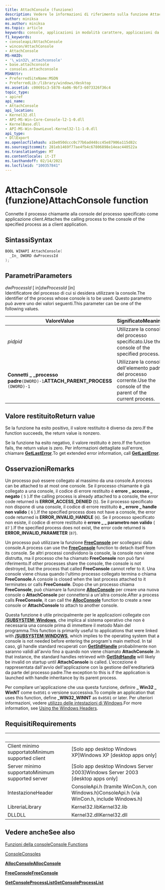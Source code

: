 ```yaml
---
title: AttachConsole (funzione)
description: Vedere le informazioni di riferimento sulla funzione AttachConsole, che consente di alleghi il processo chiamante alla console del processo specificato.
author: miniksa
ms.author: miniksa
ms.topic: article
keywords: console, applicazioni in modalità carattere, applicazioni da riga di comando, applicazioni di terminale, api della console
f1_keywords:
- consoleapi/AttachConsole
- wincon/AttachConsole
- AttachConsole
MS-HAID:
- '\_win32\_attachconsole'
- base.attachconsole
- consoles.attachconsole
MSHAttr:
- PreferredSiteName:MSDN
- PreferredLib:/library/windows/desktop
ms.assetid: c00691c3-5878-4a06-9bf3-6073326f36c4
topic_type:
- apiref
api_name:
- AttachConsole
api_location:
- Kernel32.dll
- API-MS-Win-Core-Console-l2-1-0.dll
- KernelBase.dll
- API-MS-Win-DownLevel-Kernel32-l1-1-0.dll
api_type:
- DllExport
ms.openlocfilehash: a1be050dccc0c77b6ad448cc45e87906a115d82c
ms.sourcegitcommit: 281eb1469f77ae4fb4c67806898e14eac440522a
ms.translationtype: MT
ms.contentlocale: it-IT
ms.lasthandoff: 02/14/2021
ms.locfileid: "100357841"
---
```

# <a name="attachconsole-function"></a><span data-ttu-id="310b5-104">AttachConsole (funzione)</span><span class="sxs-lookup"><span data-stu-id="310b5-104">AttachConsole function</span></span>

<span data-ttu-id="310b5-105">Connette il processo chiamante alla console del processo specificato come applicazione client.</span><span class="sxs-lookup"><span data-stu-id="310b5-105">Attaches the calling process to the console of the specified process as a client application.</span></span>

## <a name="syntax"></a><span data-ttu-id="310b5-106">Sintassi</span><span class="sxs-lookup"><span data-stu-id="310b5-106">Syntax</span></span>

```C
BOOL WINAPI AttachConsole(
  _In_ DWORD dwProcessId
);
```

## <a name="parameters"></a><span data-ttu-id="310b5-107">Parametri</span><span class="sxs-lookup"><span data-stu-id="310b5-107">Parameters</span></span>

<span data-ttu-id="310b5-108">*dwProcessId* \[ in\]</span><span class="sxs-lookup"><span data-stu-id="310b5-108">*dwProcessId* \[in\]</span></span>  
<span data-ttu-id="310b5-109">Identificatore del processo di cui si desidera utilizzare la console.</span><span class="sxs-lookup"><span data-stu-id="310b5-109">The identifier of the process whose console is to be used.</span></span> <span data-ttu-id="310b5-110">Questo parametro può avere uno dei valori seguenti.</span><span class="sxs-lookup"><span data-stu-id="310b5-110">This parameter can be one of the following values.</span></span>

| <span data-ttu-id="310b5-111">Valore</span><span class="sxs-lookup"><span data-stu-id="310b5-111">Value</span></span> | <span data-ttu-id="310b5-112">Significato</span><span class="sxs-lookup"><span data-stu-id="310b5-112">Meaning</span></span> |
|-|-|
| <span data-ttu-id="310b5-113">*pid*</span><span class="sxs-lookup"><span data-stu-id="310b5-113">*pid*</span></span> | <span data-ttu-id="310b5-114">Utilizzare la console del processo specificato.</span><span class="sxs-lookup"><span data-stu-id="310b5-114">Use the console of the specified process.</span></span> |
| <span data-ttu-id="310b5-115">**Connetti \_ \_processo padre**`(DWORD)-1`</span><span class="sxs-lookup"><span data-stu-id="310b5-115">**ATTACH\_PARENT\_PROCESS** `(DWORD)-1`</span></span> | <span data-ttu-id="310b5-116">Utilizzare la console dell'elemento padre del processo corrente.</span><span class="sxs-lookup"><span data-stu-id="310b5-116">Use the console of the parent of the current process.</span></span> |

## <a name="return-value"></a><span data-ttu-id="310b5-117">Valore restituito</span><span class="sxs-lookup"><span data-stu-id="310b5-117">Return value</span></span>

<span data-ttu-id="310b5-118">Se la funzione ha esito positivo, il valore restituito è diverso da zero.</span><span class="sxs-lookup"><span data-stu-id="310b5-118">If the function succeeds, the return value is nonzero.</span></span>

<span data-ttu-id="310b5-119">Se la funzione ha esito negativo, il valore restituito è zero.</span><span class="sxs-lookup"><span data-stu-id="310b5-119">If the function fails, the return value is zero.</span></span> <span data-ttu-id="310b5-120">Per informazioni dettagliate sull'errore, chiamare [**GetLastError**](/windows/win32/api/errhandlingapi/nf-errhandlingapi-getlasterror).</span><span class="sxs-lookup"><span data-stu-id="310b5-120">To get extended error information, call [**GetLastError**](/windows/win32/api/errhandlingapi/nf-errhandlingapi-getlasterror).</span></span>

## <a name="remarks"></a><span data-ttu-id="310b5-121">Osservazioni</span><span class="sxs-lookup"><span data-stu-id="310b5-121">Remarks</span></span>

<span data-ttu-id="310b5-122">Un processo può essere collegato al massimo da una console.</span><span class="sxs-lookup"><span data-stu-id="310b5-122">A process can be attached to at most one console.</span></span> <span data-ttu-id="310b5-123">Se il processo chiamante è già collegato a una console, il codice di errore restituito è **errore \_ accesso \_ negato** ( `5` ).</span><span class="sxs-lookup"><span data-stu-id="310b5-123">If the calling process is already attached to a console, the error code returned is **ERROR\_ACCESS\_DENIED** (`5`).</span></span> <span data-ttu-id="310b5-124">Se il processo specificato non dispone di una console, il codice di errore restituito **è \_ errore \_ handle non valido** ( `6` ).</span><span class="sxs-lookup"><span data-stu-id="310b5-124">If the specified process does not have a console, the error code returned is **ERROR\_INVALID\_HANDLE** (`6`).</span></span> <span data-ttu-id="310b5-125">Se il processo specificato non esiste, il codice di errore restituito è **errore \_ \_ parametro non valido** ( `87` ).</span><span class="sxs-lookup"><span data-stu-id="310b5-125">If the specified process does not exist, the error code returned is **ERROR\_INVALID\_PARAMETER** (`87`).</span></span>

<span data-ttu-id="310b5-126">Un processo può utilizzare la funzione [**FreeConsole**](freeconsole.md) per scollegarsi dalla console.</span><span class="sxs-lookup"><span data-stu-id="310b5-126">A process can use the [**FreeConsole**](freeconsole.md) function to detach itself from its console.</span></span> <span data-ttu-id="310b5-127">Se altri processi condividono la console, la console non viene distrutta, ma il processo che ha chiamato **FreeConsole** non può farvi riferimento.</span><span class="sxs-lookup"><span data-stu-id="310b5-127">If other processes share the console, the console is not destroyed, but the process that called **FreeConsole** cannot refer to it.</span></span> <span data-ttu-id="310b5-128">Una console viene chiusa quando l'ultimo processo collegato termina o chiama **FreeConsole**.</span><span class="sxs-lookup"><span data-stu-id="310b5-128">A console is closed when the last process attached to it terminates or calls **FreeConsole**.</span></span> <span data-ttu-id="310b5-129">Dopo che un processo chiama **FreeConsole**, può chiamare la funzione [**AllocConsole**](allocconsole.md) per creare una nuova console o **AttachConsole** per connettersi a un'altra console.</span><span class="sxs-lookup"><span data-stu-id="310b5-129">After a process calls **FreeConsole**, it can call the [**AllocConsole**](allocconsole.md) function to create a new console or **AttachConsole** to attach to another console.</span></span>

<span data-ttu-id="310b5-130">Questa funzione è utile principalmente per le applicazioni collegate con [**/SUBSYSTEM: Windows**](/cpp/build/reference/subsystem-specify-subsystem), che implica al sistema operativo che non è necessaria una console prima di immettere il metodo Main del programma.</span><span class="sxs-lookup"><span data-stu-id="310b5-130">This function is primarily useful to applications that were linked with [**/SUBSYSTEM:WINDOWS**](/cpp/build/reference/subsystem-specify-subsystem), which implies to the operating system that a console is not needed before entering the program's main method.</span></span> <span data-ttu-id="310b5-131">In tal caso, gli handle standard recuperati con [**GetStdHandle**](getstdhandle.md) probabilmente non saranno validi all'avvio fino a quando non viene chiamato **AttachConsole** .</span><span class="sxs-lookup"><span data-stu-id="310b5-131">In that instance, the standard handles retrieved with [**GetStdHandle**](getstdhandle.md) will likely be invalid on startup until **AttachConsole** is called.</span></span> <span data-ttu-id="310b5-132">L'eccezione è rappresentata dall'avvio dell'applicazione con la gestione dell'ereditarietà da parte del processo padre.</span><span class="sxs-lookup"><span data-stu-id="310b5-132">The exception to this is if the application is launched with handle inheritance by its parent process.</span></span>

<span data-ttu-id="310b5-133">Per compilare un'applicazione che usa questa funzione, definire **\_ Win32 \_ WinNT** come `0x0501` o versione successiva.</span><span class="sxs-lookup"><span data-stu-id="310b5-133">To compile an application that uses this function, define **\_WIN32\_WINNT** as `0x0501` or later.</span></span> <span data-ttu-id="310b5-134">Per ulteriori informazioni, vedere [utilizzo delle intestazioni di Windows](/windows/win32/winprog/using-the-windows-headers).</span><span class="sxs-lookup"><span data-stu-id="310b5-134">For more information, see [Using the Windows Headers](/windows/win32/winprog/using-the-windows-headers).</span></span>

## <a name="requirements"></a><span data-ttu-id="310b5-135">Requisiti</span><span class="sxs-lookup"><span data-stu-id="310b5-135">Requirements</span></span>

| &nbsp; | &nbsp; |
|-|-|
| <span data-ttu-id="310b5-136">Client minimo supportato</span><span class="sxs-lookup"><span data-stu-id="310b5-136">Minimum supported client</span></span> | <span data-ttu-id="310b5-137">\[Solo app desktop Windows XP\]</span><span class="sxs-lookup"><span data-stu-id="310b5-137">Windows XP \[desktop apps only\]</span></span> |
| <span data-ttu-id="310b5-138">Server minimo supportato</span><span class="sxs-lookup"><span data-stu-id="310b5-138">Minimum supported server</span></span> | <span data-ttu-id="310b5-139">\[Solo app desktop Windows Server 2003\]</span><span class="sxs-lookup"><span data-stu-id="310b5-139">Windows Server 2003 \[desktop apps only\]</span></span> |
| <span data-ttu-id="310b5-140">Intestazione</span><span class="sxs-lookup"><span data-stu-id="310b5-140">Header</span></span> | <span data-ttu-id="310b5-141">ConsoleApi.h (tramite WinCon.h, con Windows.h)</span><span class="sxs-lookup"><span data-stu-id="310b5-141">ConsoleApi.h (via WinCon.h, include Windows.h)</span></span> |
| <span data-ttu-id="310b5-142">Libreria</span><span class="sxs-lookup"><span data-stu-id="310b5-142">Library</span></span> | <span data-ttu-id="310b5-143">Kernel32.lib</span><span class="sxs-lookup"><span data-stu-id="310b5-143">Kernel32.lib</span></span> |
| <span data-ttu-id="310b5-144">DLL</span><span class="sxs-lookup"><span data-stu-id="310b5-144">DLL</span></span> | <span data-ttu-id="310b5-145">Kernel32.dll</span><span class="sxs-lookup"><span data-stu-id="310b5-145">Kernel32.dll</span></span> |

## <a name="see-also"></a><span data-ttu-id="310b5-146">Vedere anche</span><span class="sxs-lookup"><span data-stu-id="310b5-146">See also</span></span>

[<span data-ttu-id="310b5-147">Funzioni della console</span><span class="sxs-lookup"><span data-stu-id="310b5-147">Console Functions</span></span>](console-functions.md)

[<span data-ttu-id="310b5-148">Console</span><span class="sxs-lookup"><span data-stu-id="310b5-148">Consoles</span></span>](consoles.md)

[<span data-ttu-id="310b5-149">**AllocConsole**</span><span class="sxs-lookup"><span data-stu-id="310b5-149">**AllocConsole**</span></span>](allocconsole.md)

[<span data-ttu-id="310b5-150">**FreeConsole**</span><span class="sxs-lookup"><span data-stu-id="310b5-150">**FreeConsole**</span></span>](freeconsole.md)

[<span data-ttu-id="310b5-151">**GetConsoleProcessList**</span><span class="sxs-lookup"><span data-stu-id="310b5-151">**GetConsoleProcessList**</span></span>](getconsoleprocesslist.md)